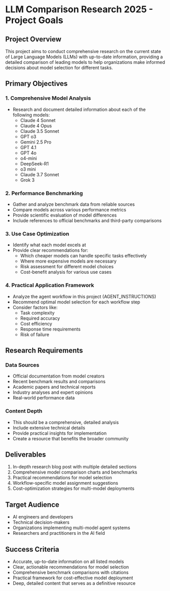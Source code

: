 # LLM Comparison Research 2025 - Project Goals

## Project Overview
This project aims to conduct comprehensive research on the current state of Large Language Models (LLMs) with up-to-date information, providing a detailed comparison of leading models to help organizations make informed decisions about model selection for different tasks.

## Primary Objectives

### 1. Comprehensive Model Analysis
- Research and document detailed information about each of the following models:
  - Claude 4 Sonnet
  - Claude 4 Opus
  - Claude 3.5 Sonnet
  - GPT o3
  - Gemini 2.5 Pro
  - GPT 4.1
  - GPT 4o
  - o4-mini
  - DeepSeek-R1
  - o3 mini
  - Claude 3.7 Sonnet
  - Grok 3

### 2. Performance Benchmarking
- Gather and analyze benchmark data from reliable sources
- Compare models across various performance metrics
- Provide scientific evaluation of model differences
- Include references to official benchmarks and third-party comparisons

### 3. Use Case Optimization
- Identify what each model excels at
- Provide clear recommendations for:
  - Which cheaper models can handle specific tasks effectively
  - Where more expensive models are necessary
  - Risk assessment for different model choices
  - Cost-benefit analysis for various use cases

### 4. Practical Application Framework
- Analyze the agent workflow in this project (AGENT_INSTRUCTIONS)
- Recommend optimal model selection for each workflow step
- Consider factors like:
  - Task complexity
  - Required accuracy
  - Cost efficiency
  - Response time requirements
  - Risk of failure

## Research Requirements

### Data Sources
- Official documentation from model creators
- Recent benchmark results and comparisons
- Academic papers and technical reports
- Industry analyses and expert opinions
- Real-world performance data

### Content Depth
- This should be a comprehensive, detailed analysis
- Include extensive technical details
- Provide practical insights for implementation
- Create a resource that benefits the broader community

## Deliverables
1. In-depth research blog post with multiple detailed sections
2. Comprehensive model comparison charts and benchmarks
3. Practical recommendations for model selection
4. Workflow-specific model assignment suggestions
5. Cost-optimization strategies for multi-model deployments

## Target Audience
- AI engineers and developers
- Technical decision-makers
- Organizations implementing multi-model agent systems
- Researchers and practitioners in the AI field

## Success Criteria
- Accurate, up-to-date information on all listed models
- Clear, actionable recommendations for model selection
- Comprehensive benchmark comparisons with citations
- Practical framework for cost-effective model deployment
- Deep, detailed content that serves as a definitive resource 
